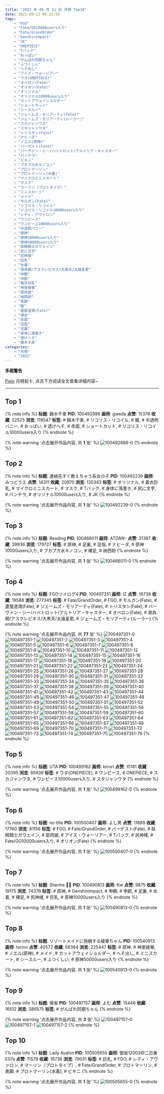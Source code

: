 ```yaml
---
title: "2022 年 09 月 11 日 月榜 Top10"
date: 2022-09-13 06:22:59
tags:
    - "FGO"
    - "Fate/GO10000users入り"
    - "Fate/GrandOrder"
    - "GenshinImpact"
    - "JK"
    - "ONEPIECE"
    - "Tバック"
    - "おっぱい"
    - "がんばれ同期ちゃん"
    - "ふつくしい"
    - "へそ出し"
    - "アイス・ウォーリアー"
    - "ウタ(ONEPIECE)"
    - "オベロン(Fate)"
    - "オリオン(Fate)"
    - "オリジナル"
    - "オリジナル10000users入り"
    - "カットアウェイショルダー"
    - "ショートカット"
    - "シースルー"
    - "ジェームズ・モリアーティ(Fate)"
    - "ジェームズ・モリアーティ(ルーラー)"
    - "スカジャンウタ"
    - "スタジャンウタ"
    - "トリスタン(Fate)"
    - "ナヒーダ"
    - "ノエル(原神)"
    - "バーゲスト(Fate)"
    - "バーヴァン・シー/ハベトロット/アルトリア・キャスター"
    - "パンチラ"
    - "ビキニ"
    - "プカプカ水キノコン"
    - "プロトマーリン"
    - "プロトマーリン(水着)"
    - "マイクロミニスカート"
    - "マスク"
    - "マーリン〔プロトタイプ〕"
    - "ミニスカート"
    - "メイド"
    - "モルガン(Fate)"
    - "リコリス・リコイル"
    - "リコリス・リコイル10000users入り"
    - "レディ・アヴァロン"
    - "ワンピース"
    - "ワンピース10000users入り"
    - "半透明バニー"
    - "原神"
    - "原神10000users入り"
    - "原神50000users入り"
    - "妖精騎士ガウェイン"
    - "尻に文字"
    - "尻神様"
    - "巨乳"
    - "水着"
    - "源為朝/アスクレピオス/大黒天/太歳星君"
    - "申鶴"
    - "申鹤"
    - "着衣巨乳"
    - "神里綾華"
    - "筋肉娘"
    - "纳西妲"
    - "美脚"
    - "腋"
    - "蘆屋道満(Fate)"
    - "裸足"
    - "赤面"
    - "足指"
    - "足裏"
    - "身体に落書き"
    - "透けへそ"
    - "錦木千束"
categories:
    - "月榜"
    - "2022"
---
```


<i class="fa fa-triangle-exclamation"></i>**多图警告**<i class="fa fa-triangle-exclamation"></i>

[Pixiv](https://www.pixiv.net/) 月榜前十, 点击下方阅读全文查看详细内容~

<!-- more -->

---

## Top 1

{% note info %}
**标题**: 錦木千束
**PID**: 100492686 **画师**: gweda
**点赞**: 15378 **收藏**: 22525 **浏览**: 119547
**标签**: # 錦木千束, # リコリス・リコイル, # 腋, # 半透明バニー, # おっぱい, # 透けへそ, # 赤面, # ショートカット, # リコリス・リコイル10000users入り
{% endnote %}

{% note warning '点击展开作品内容, 共 **1** 张' %}
![100492686-0](https://i.pixiv.re/img-original/img/2022/08/16/01/04/56/100492686_p0.png)
{% endnote %}

## Top 2

{% note info %}
**标题**: 連絡先すぐ教えちゃう系女の子
**PID**: 100492239 **画师**: みつどうえ
**点赞**: 14311 **收藏**: 20970 **浏览**: 135343
**标签**: # オリジナル, # 着衣巨乳, # マイクロミニスカート, # マスク, # Tバック, # 身体に落書き, # 尻に文字, # パンチラ, # オリジナル10000users入り, # JK
{% endnote %}

{% note warning '点击展开作品内容, 共 **1** 张' %}
![100492239-0](https://i.pixiv.re/img-original/img/2022/08/15/00/53/48/100492239_p0.jpg)
{% endnote %}

## Top 3

{% note info %}
**标题**: Reading
**PID**: 100466011 **画师**: ATDAN-
**点赞**: 31387 **收藏**: 39936 **浏览**: 179727
**标签**: # 原神, # 足裏, # 足指, # ナヒーダ, # 原神10000users入り, # プカプカ水キノコン, # 裸足, # 纳西妲
{% endnote %}

{% note warning '点击展开作品内容, 共 **1** 张' %}
![100466011-0](https://i.pixiv.re/img-original/img/2022/08/16/21/25/55/100466011_p0.jpg)
{% endnote %}

## Top 4

{% note info %}
**标题**: FGOツイログ4
**PID**: 100497351 **画师**: IZ
**点赞**: 16738 **收藏**: 19588 **浏览**: 277345
**标签**: # Fate/GrandOrder, # FGO, # モルガン(Fate), # 蘆屋道満(Fate), # ジェームズ・モリアーティ(Fate), # トリスタン(Fate), # バーヴァン・シー/ハベトロット/アルトリア・キャスター, # オベロン(Fate), # 源為朝/アスクレピオス/大黒天/太歳星君, # ジェームズ・モリアーティ(ルーラー)
{% endnote %}

{% note warning '点击展开作品内容, 共 **77** 张' %}
![100497351-0](https://i.pixiv.re/img-original/img/2022/08/15/08/21/18/100497351_p0.jpg)
![100497351-1](https://i.pixiv.re/img-original/img/2022/08/15/08/21/18/100497351_p1.jpg)
![100497351-2](https://i.pixiv.re/img-original/img/2022/08/15/08/21/18/100497351_p2.jpg)
![100497351-3](https://i.pixiv.re/img-original/img/2022/08/15/08/21/18/100497351_p3.jpg)
![100497351-4](https://i.pixiv.re/img-original/img/2022/08/15/08/21/18/100497351_p4.jpg)
![100497351-5](https://i.pixiv.re/img-original/img/2022/08/15/08/21/18/100497351_p5.jpg)
![100497351-6](https://i.pixiv.re/img-original/img/2022/08/15/08/21/18/100497351_p6.jpg)
![100497351-7](https://i.pixiv.re/img-original/img/2022/08/15/08/21/18/100497351_p7.jpg)
![100497351-8](https://i.pixiv.re/img-original/img/2022/08/15/08/21/18/100497351_p8.jpg)
![100497351-9](https://i.pixiv.re/img-original/img/2022/08/15/08/21/18/100497351_p9.jpg)
![100497351-10](https://i.pixiv.re/img-original/img/2022/08/15/08/21/18/100497351_p10.jpg)
![100497351-11](https://i.pixiv.re/img-original/img/2022/08/15/08/21/18/100497351_p11.jpg)
![100497351-12](https://i.pixiv.re/img-original/img/2022/08/15/08/21/18/100497351_p12.jpg)
![100497351-13](https://i.pixiv.re/img-original/img/2022/08/15/08/21/18/100497351_p13.jpg)
![100497351-14](https://i.pixiv.re/img-original/img/2022/08/15/08/21/18/100497351_p14.jpg)
![100497351-15](https://i.pixiv.re/img-original/img/2022/08/15/08/21/18/100497351_p15.jpg)
![100497351-16](https://i.pixiv.re/img-original/img/2022/08/15/08/21/18/100497351_p16.jpg)
![100497351-17](https://i.pixiv.re/img-original/img/2022/08/15/08/21/18/100497351_p17.jpg)
![100497351-18](https://i.pixiv.re/img-original/img/2022/08/15/08/21/18/100497351_p18.jpg)
![100497351-19](https://i.pixiv.re/img-original/img/2022/08/15/08/21/18/100497351_p19.jpg)
![100497351-20](https://i.pixiv.re/img-original/img/2022/08/15/08/21/18/100497351_p20.jpg)
![100497351-21](https://i.pixiv.re/img-original/img/2022/08/15/08/21/18/100497351_p21.jpg)
![100497351-22](https://i.pixiv.re/img-original/img/2022/08/15/08/21/18/100497351_p22.jpg)
![100497351-23](https://i.pixiv.re/img-original/img/2022/08/15/08/21/18/100497351_p23.jpg)
![100497351-24](https://i.pixiv.re/img-original/img/2022/08/15/08/21/18/100497351_p24.jpg)
![100497351-25](https://i.pixiv.re/img-original/img/2022/08/15/08/21/18/100497351_p25.jpg)
![100497351-26](https://i.pixiv.re/img-original/img/2022/08/15/08/21/18/100497351_p26.jpg)
![100497351-27](https://i.pixiv.re/img-original/img/2022/08/15/08/21/18/100497351_p27.jpg)
![100497351-28](https://i.pixiv.re/img-original/img/2022/08/15/08/21/18/100497351_p28.jpg)
![100497351-29](https://i.pixiv.re/img-original/img/2022/08/15/08/21/18/100497351_p29.jpg)
![100497351-30](https://i.pixiv.re/img-original/img/2022/08/15/08/21/18/100497351_p30.jpg)
![100497351-31](https://i.pixiv.re/img-original/img/2022/08/15/08/21/18/100497351_p31.jpg)
![100497351-32](https://i.pixiv.re/img-original/img/2022/08/15/08/21/18/100497351_p32.jpg)
![100497351-33](https://i.pixiv.re/img-original/img/2022/08/15/08/21/18/100497351_p33.jpg)
![100497351-34](https://i.pixiv.re/img-original/img/2022/08/15/08/21/18/100497351_p34.jpg)
![100497351-35](https://i.pixiv.re/img-original/img/2022/08/15/08/21/18/100497351_p35.jpg)
![100497351-36](https://i.pixiv.re/img-original/img/2022/08/15/08/21/18/100497351_p36.jpg)
![100497351-37](https://i.pixiv.re/img-original/img/2022/08/15/08/21/18/100497351_p37.jpg)
![100497351-38](https://i.pixiv.re/img-original/img/2022/08/15/08/21/18/100497351_p38.jpg)
![100497351-39](https://i.pixiv.re/img-original/img/2022/08/15/08/21/18/100497351_p39.jpg)
![100497351-40](https://i.pixiv.re/img-original/img/2022/08/15/08/21/18/100497351_p40.jpg)
![100497351-41](https://i.pixiv.re/img-original/img/2022/08/15/08/21/18/100497351_p41.jpg)
![100497351-42](https://i.pixiv.re/img-original/img/2022/08/15/08/21/18/100497351_p42.jpg)
![100497351-43](https://i.pixiv.re/img-original/img/2022/08/15/08/21/18/100497351_p43.jpg)
![100497351-44](https://i.pixiv.re/img-original/img/2022/08/15/08/21/18/100497351_p44.jpg)
![100497351-45](https://i.pixiv.re/img-original/img/2022/08/15/08/21/18/100497351_p45.jpg)
![100497351-46](https://i.pixiv.re/img-original/img/2022/08/15/08/21/18/100497351_p46.jpg)
![100497351-47](https://i.pixiv.re/img-original/img/2022/08/15/08/21/18/100497351_p47.jpg)
![100497351-48](https://i.pixiv.re/img-original/img/2022/08/15/08/21/18/100497351_p48.jpg)
![100497351-49](https://i.pixiv.re/img-original/img/2022/08/15/08/21/18/100497351_p49.jpg)
![100497351-50](https://i.pixiv.re/img-original/img/2022/08/15/08/21/18/100497351_p50.jpg)
![100497351-51](https://i.pixiv.re/img-original/img/2022/08/15/08/21/18/100497351_p51.jpg)
![100497351-52](https://i.pixiv.re/img-original/img/2022/08/15/08/21/18/100497351_p52.jpg)
![100497351-53](https://i.pixiv.re/img-original/img/2022/08/15/08/21/18/100497351_p53.jpg)
![100497351-54](https://i.pixiv.re/img-original/img/2022/08/15/08/21/18/100497351_p54.jpg)
![100497351-55](https://i.pixiv.re/img-original/img/2022/08/15/08/21/18/100497351_p55.jpg)
![100497351-56](https://i.pixiv.re/img-original/img/2022/08/15/08/21/18/100497351_p56.jpg)
![100497351-57](https://i.pixiv.re/img-original/img/2022/08/15/08/21/18/100497351_p57.jpg)
![100497351-58](https://i.pixiv.re/img-original/img/2022/08/15/08/21/18/100497351_p58.jpg)
![100497351-59](https://i.pixiv.re/img-original/img/2022/08/15/08/21/18/100497351_p59.jpg)
![100497351-60](https://i.pixiv.re/img-original/img/2022/08/15/08/21/18/100497351_p60.jpg)
![100497351-61](https://i.pixiv.re/img-original/img/2022/08/15/08/21/18/100497351_p61.jpg)
![100497351-62](https://i.pixiv.re/img-original/img/2022/08/15/08/21/18/100497351_p62.jpg)
![100497351-63](https://i.pixiv.re/img-original/img/2022/08/15/08/21/18/100497351_p63.jpg)
![100497351-64](https://i.pixiv.re/img-original/img/2022/08/15/08/21/18/100497351_p64.jpg)
![100497351-65](https://i.pixiv.re/img-original/img/2022/08/15/08/21/18/100497351_p65.jpg)
![100497351-66](https://i.pixiv.re/img-original/img/2022/08/15/08/21/18/100497351_p66.jpg)
![100497351-67](https://i.pixiv.re/img-original/img/2022/08/15/08/21/18/100497351_p67.jpg)
![100497351-68](https://i.pixiv.re/img-original/img/2022/08/15/08/21/18/100497351_p68.jpg)
![100497351-69](https://i.pixiv.re/img-original/img/2022/08/15/08/21/18/100497351_p69.jpg)
![100497351-70](https://i.pixiv.re/img-original/img/2022/08/15/08/21/18/100497351_p70.jpg)
![100497351-71](https://i.pixiv.re/img-original/img/2022/08/15/08/21/18/100497351_p71.jpg)
![100497351-72](https://i.pixiv.re/img-original/img/2022/08/15/08/21/18/100497351_p72.jpg)
![100497351-73](https://i.pixiv.re/img-original/img/2022/08/15/08/21/18/100497351_p73.jpg)
![100497351-74](https://i.pixiv.re/img-original/img/2022/08/15/08/21/18/100497351_p74.jpg)
![100497351-75](https://i.pixiv.re/img-original/img/2022/08/15/08/21/18/100497351_p75.jpg)
![100497351-76](https://i.pixiv.re/img-original/img/2022/08/15/08/21/18/100497351_p76.jpg)
{% endnote %}

## Top 5

{% note info %}
**标题**: UTA
**PID**: 100499162 **画师**: kicori
**点赞**: 15181 **收藏**: 20395 **浏览**: 85939
**标签**: # ウタ(ONEPIECE), # ワンピース, # ONEPIECE, # スカジャンウタ, # ワンピース10000users入り, # スタジャンウタ
{% endnote %}

{% note warning '点击展开作品内容, 共 **1** 张' %}
![100499162-0](https://i.pixiv.re/img-original/img/2022/08/15/16/19/08/100499162_p0.jpg)
{% endnote %}

## Top 6

{% note info %}
**标题**: no title
**PID**: 100500407 **画师**: よし男
**点赞**: 11889 **收藏**: 17760 **浏览**: 81156
**标签**: # FGO, # Fate/GrandOrder, # バーゲスト(Fate), # 妖精騎士ガウェイン, # 筋肉娘, # アイス・ウォーリアー, # Tバック, # 尻神様, # Fate/GO10000users入り, # オリオン(Fate)
{% endnote %}

{% note warning '点击展开作品内容, 共 **1** 张' %}
![100500407-0](https://i.pixiv.re/img-original/img/2022/08/15/12/16/01/100500407_p0.jpg)
{% endnote %}

## Top 7

{% note info %}
**标题**: Shenhe 🍑💕
**PID**: 100490813 **画师**: Kie
**点赞**: 9875 **收藏**: 19175 **浏览**: 74376
**标签**: # 原神, # GenshinImpact, # 申鶴, # 申鹤, # 足裏, # 水着, # 裸足, # 尻神様, # 巨乳, # 原神10000users入り
{% endnote %}

{% note warning '点击展开作品内容, 共 **1** 张' %}
![100490813-0](https://i.pixiv.re/img-original/img/2022/08/17/17/01/55/100490813_p0.jpg)
{% endnote %}

## Top 8

{% note info %}
**标题**: リゾートメイドに挑戦する綾華ちゃん
**PID**: 100540913 **画师**: torino
**点赞**: 40572 **收藏**: 56364 **浏览**: 225447
**标签**: # 原神, # 神里綾華, # ノエル(原神), # メイド, # カットアウェイショルダー, # へそ出し, # ミニスカート, # シースルー, # ふつくしい, # 原神50000users入り
{% endnote %}

{% note warning '点击展开作品内容, 共 **1** 张' %}
![100540913-0](https://i.pixiv.re/img-original/img/2022/08/17/00/00/08/100540913_p0.jpg)
{% endnote %}

## Top 9

{% note info %}
**标题**: 帰省
**PID**: 100497157 **画师**: よむ
**点赞**: 15446 **收藏**: 16512 **浏览**: 386575
**标签**: # がんばれ同期ちゃん
{% endnote %}

{% note warning '点击展开作品内容, 共 **3** 张' %}
![100497157-0](https://i.pixiv.re/img-original/img/2022/08/15/08/04/11/100497157_p0.png)
![100497157-1](https://i.pixiv.re/img-original/img/2022/08/15/08/04/11/100497157_p1.png)
![100497157-2](https://i.pixiv.re/img-original/img/2022/08/15/08/04/11/100497157_p2.png)
{% endnote %}

## Top 10

{% note info %}
**标题**: Lady Avalon
**PID**: 100505655 **画师**: 御坂12003@二日東E07a
**点赞**: 11579 **收藏**: 16736 **浏览**: 79031
**标签**: # 巨乳, # FGO, # レディ・アヴァロン, # マーリン〔プロトタイプ〕, # Fate/GrandOrder, # プロトマーリン, # 美脚, # プロトマーリン(水着), # ビキニ
{% endnote %}

{% note warning '点击展开作品内容, 共 **1** 张' %}
![100505655-0](https://i.pixiv.re/img-original/img/2022/08/15/17/32/28/100505655_p0.jpg)
{% endnote %}
